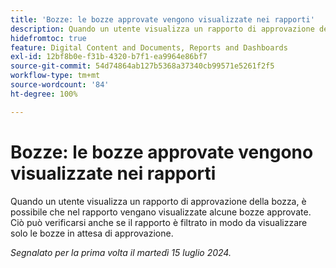 ```yaml
---
title: 'Bozze: le bozze approvate vengono visualizzate nei rapporti'
description: Quando un utente visualizza un rapporto di approvazione della bozza, è possibile che nel rapporto vengano visualizzate alcune bozze approvate. Ciò può verificarsi anche se il rapporto è filtrato in modo da visualizzare solo le bozze in attesa di approvazione.
hidefromtoc: true
feature: Digital Content and Documents, Reports and Dashboards
exl-id: 12bf8b0e-f31b-4320-b7f1-ea9964e86bf7
source-git-commit: 54d74864ab127b5368a37340cb99571e5261f2f5
workflow-type: tm+mt
source-wordcount: '84'
ht-degree: 100%

---
```


# Bozze: le bozze approvate vengono visualizzate nei rapporti

<!--
>[!NOTE]
>
>This issue was fixed on January 28, 2025.
-->

Quando un utente visualizza un rapporto di approvazione della bozza, è possibile che nel rapporto vengano visualizzate alcune bozze approvate. Ciò può verificarsi anche se il rapporto è filtrato in modo da visualizzare solo le bozze in attesa di approvazione.

_Segnalato per la prima volta il martedì 15 luglio 2024._
